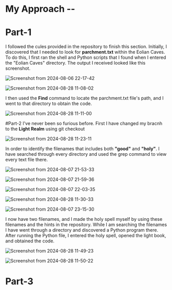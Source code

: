 # My Approach --
# Part-1
I followed the cules provided in the repository to finish this section. Initially, I discovered that I needed to look for **parchment.txt** within the Eolian Caves. To do this, I first ran the shell and Python scripts that I found when I entered the "Eolian Caves" directory. The output I received looked like this screenshot.

![Screenshot from 2024-08-06 22-17-42](https://github.com/user-attachments/assets/7aa84231-c960-4de4-89e8-3afcff1158b1)

![Screenshot from 2024-08-28 11-08-02](https://github.com/user-attachments/assets/60c9decb-1e33-48dd-a594-0df88d12ee05)

I then used the **Find** command to locate the parchment.txt file's path, and I went to that directory to obtain the code.

![Screenshot from 2024-08-28 11-11-00](https://github.com/user-attachments/assets/c963450b-76d9-43e5-ab51-167088aa8d2a)


#Part-2
I've never been so furious before. First I have changed my bracnh to the **Light Realm** using git checkout


![Screenshot from 2024-08-28 11-23-11](https://github.com/user-attachments/assets/622e5625-d30a-468b-9ee5-7b3185b8397e)


In order to identify the filenames that includes both **"good"** and **"holy"**. I have searched through every directory and used the grep command to view every text file there. 


![Screenshot from 2024-08-07 21-53-33](https://github.com/user-attachments/assets/200c03e7-d77d-439a-9582-ba0446040f43)

![Screenshot from 2024-08-07 21-59-36](https://github.com/user-attachments/assets/6449396f-0450-42d0-ab56-b3db9b7c64c8)

![Screenshot from 2024-08-07 22-03-35](https://github.com/user-attachments/assets/f6f286a6-bcf7-4170-86ff-7b30144e7a64)

![Screenshot from 2024-08-28 11-30-33](https://github.com/user-attachments/assets/89628ecf-5e37-481b-b38e-6dbe3ec84414)

![Screenshot from 2024-08-07 23-15-30](https://github.com/user-attachments/assets/8126313f-857f-4c1b-a384-7144130fa3e2)

I now have two filenames, and I made the holy spell myself by using these filenames and the hints in the repository.
While I am searching the filenames I have went through a directory and discovered a Python program there. After running the Python file, I entered the holy spell, opened the light book, and obtained the code.


![Screenshot from 2024-08-28 11-49-23](https://github.com/user-attachments/assets/73343bba-ae14-468a-a974-0e0d78801924)

![Screenshot from 2024-08-28 11-50-22](https://github.com/user-attachments/assets/366cc8e1-caa7-43fc-9c52-b94cb6960479)

# Part-3 





